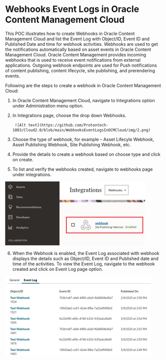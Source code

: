 # Webhooks Event Logs in Oracle Content Management Cloud

This POC illustrates how to create Webhooks in Oracle Content Management Cloud and list the Event Log with Object/ID, Event ID and Published Date and time for webhook activities. Webhooks are used to get the notifications automatically based on asset events in Oracle Content Management Cloud. Oracle Content Management provides incoming webhooks that is used to receive event notifications from external applications. Outgoing webhook endpoints are used for Push notifications of content publishing, content lifecycle, site publishing, and prerendering events.

Following are the steps to create a webhook in Oracle Content Management Cloud:

1.	In Oracle Content Management Cloud, navigate to Integrations option under Administration menu option.

2.	In Integrations page, choose the drop down Webhooks.

         ![Alt text](https://github.com/Protontech-1803/Cloud2.0/blob/main/WebhooksEventLogsInOCMCloud/img/2.png)

 
3.	Choose the type of webhook, for example – Asset Lifecyle Webhook, Asset Publishing Webhook, Site Publishing Webhook, etc.

4.	Provide the details to create a webhook based on choose type and click on create.

5.	To list and verify the webhooks created, navigate to webhooks page under integrations.

  ![Alt text](https://github.com/Protontech-1803/Cloud2.0/blob/main/WebhooksEventLogsInOCMCloud/img/5.png)

 
6.	When the Webhook is enabled, the Event Log associated with webhook displays the details such as Object/ID, Event ID and Published date and time of the activities. To view the Event Log, navigate to the webhook created and click on Event Log page option.

  ![Alt text](https://github.com/Protontech-1803/Cloud2.0/blob/main/WebhooksEventLogsInOCMCloud/img/6.png)



 

